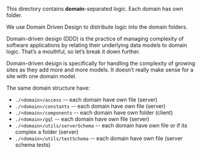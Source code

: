This directory contains **domain**-separated logic. Each domain has own folder. 

We use Domain Driven Design to distribute logic into the domain folders.

Domain-driven design (DDD) is the practice of managing complexity of software applications 
by relating their underlying data models to domain logic. That’s a mouthful, 
so let’s break it down further.

Domain-driven design is specifically for handling the complexity of growing sites 
as they add more and more models. It doesn’t really make sense for 
a site with one domain model.

The same domain structure have:
 - `./<domain>/access` -- each domain have own file (server)
 - `./<domain>/constants` -- each domain have own file (server)
 - `./<domain>/components` -- each domain have own folder (client)
 - `./<domain>/gql` -- each domain have own file (server)
 - `./<domain>/utils/serverSchema` -- each domain have own file or if its complex a folder (server)
 - `./<domain>/utils/testSchema` -- each domain have own file (server schema tests)
